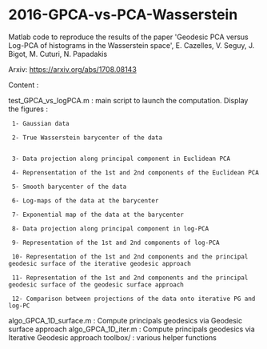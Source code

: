 # 2016-GPCA-vs-PCA-Wasserstein

Matlab code to reproduce the results of the paper
'Geodesic PCA versus Log-PCA of histograms in the Wasserstein space', E. Cazelles, V. Seguy, J. Bigot, M. Cuturi, N. Papadakis

 Arxiv: https://arxiv.org/abs/1708.08143
 
 Content :
 
 test_GPCA_vs_logPCA.m : main script to launch the computation. Display the figures :
 
     1- Gaussian data
     
     2- True Wasserstein barycenter of the data
     
     
     3- Data projection along principal component in Euclidean PCA
     
     4- Reprensentation of the 1st and 2nd components of the Euclidean PCA
     
     5- Smooth barycenter of the data
     
     6- Log-maps of the data at the barycenter
     
     7- Exponential map of the data at the barycenter
     
     8- Data projection along principal component in log-PCA
     
     9- Representation of the 1st and 2nd components of log-PCA
     
     10- Representation of the 1st and 2nd components and the principal geodesic surface of the iterative geodesic approach
     
     11- Representation of the 1st and 2nd components and the principal geodesic surface of the geodesic surface approach
     
     12- Comparison between projections of the data onto iterative PG and log-PC

 
 algo_GPCA_1D_surface.m : Compute principals geodesics via  Geodesic surface approach
 algo_GPCA_1D_iter.m : Compute principals geodesics via Iterative Geodesic approach
 toolbox/ : various helper functions
